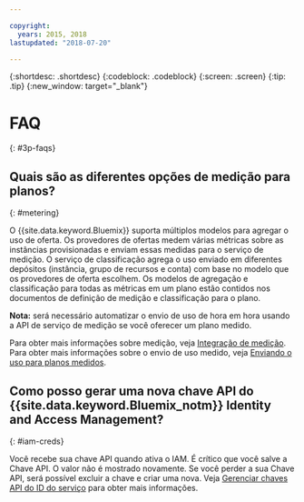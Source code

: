 ```yaml
---

copyright:
  years: 2015, 2018
lastupdated: "2018-07-20"

---
```


{:shortdesc: .shortdesc}
{:codeblock: .codeblock}
{:screen: .screen}
{:tip: .tip}
{:new_window: target="_blank"}

# FAQ
{: #3p-faqs}

## Quais são as diferentes opções de medição para planos?
{: #metering}

O {{site.data.keyword.Bluemix}} suporta múltiplos modelos para agregar o uso de oferta. Os provedores de ofertas medem várias métricas sobre as instâncias provisionadas e enviam essas medidas para o serviço de medição. O serviço de classificação agrega o uso enviado em diferentes depósitos (instância, grupo de recursos e conta) com base no modelo que os provedores de oferta escolhem. Os modelos de agregação e classificação para todas as métricas em um plano estão contidos nos documentos de definição de medição e classificação para o plano.

**Nota:** será necessário automatizar o envio de uso de hora em hora usando a API de serviço de medição se você oferecer um plano medido.

Para obter mais informações sobre medição, veja [Integração de medição](/docs/third-party/metering.html#meteringintera). Para obter mais informações sobre o envio de uso medido, veja [Enviando o uso para planos medidos](/docs/third-party/submitusage.html#submitusage).

## Como posso gerar uma nova chave API do {{site.data.keyword.Bluemix_notm}} Identity and Access Management?
{: #iam-creds}

Você recebe sua chave API quando ativa o IAM. É crítico que você salve a Chave API. O valor não é mostrado novamente. Se você perder a sua Chave API, será possível excluir a chave e criar uma nova. Veja [Gerenciar chaves API do ID do serviço](/docs/iam/serviceid_keys.html#serviceidapikeys) para obter mais informações. 


